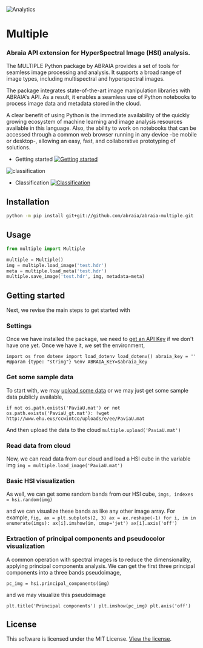 ![Analytics](https://ga-beacon.appspot.com/UA-108018608-1/github/multiple?pixel)

# Multiple

### Abraia API extension for HyperSpectral Image (HSI) analysis.

The MULTIPLE Python package by ABRAIA provides a set of tools for seamless image processing and analysis. It supports a broad range of image types, including multispectral and hyperspectral images.

The package integrates state-of-the-art image manipulation libraries with ABRAIA's API. As a result, it enables a seamless use of Python notebooks to process image data and metadata stored in the cloud.

A clear benefit of using Python is the immediate availability of the quickly growing ecosystem of machine learning and image analysis resources available in this language. Also, the ability to work on notebooks that can be accessed through a common web browser running in any device -be mobile or desktop-, allowing an easy, fast, and collaborative prototyping of solutions.

* Getting started [![Getting started](https://colab.research.google.com/assets/colab-badge.svg)](https://colab.research.google.com/github/abraia/multiple/blob/main/notebooks/getting-started.ipynb)

![classification](https://store.abraia.me/multiple/notebooks/classification.jpg)

* Classification [![Classification](https://colab.research.google.com/assets/colab-badge.svg)](https://colab.research.google.com/github/abraia/multiple/blob/main/notebooks/classification.ipynb)

## Installation

```sh
python -m pip install git+git://github.com/abraia/abraia-multiple.git
```

## Usage

```python
from multiple import Multiple

multiple = Multiple()
img = multiple.load_image('test.hdr')
meta = multiple.load_meta('test.hdr')
multiple.save_image('test.hdr', img, metadata=meta)
```

## Getting started
Next, we revise the main steps to get started with 
### Settings
Once we have installed the package, we need to [get an API Key](https://abraia.me/console/settings) if we don't have one yet. Once we have it, we set the environment,
    
`import os
from dotenv import load_dotenv
load_dotenv()
abraia_key = ''  #@param {type: "string"}
%env ABRAIA_KEY=$abraia_key`

### Get some sample data 
To start with, we may [upload some data](https://abraia.me/console/gallery) or we may just get some sample data publicly available,

`if not os.path.exists('PaviaU.mat') or not os.path.exists('PaviaU_gt.mat'):
    !wget http://www.ehu.eus/ccwintco/uploads/e/ee/PaviaU.mat`


And then upload the data to the cloud
`multiple.upload('PaviaU.mat')`

### Read data from cloud
Now, we can read data from our cloud and load a HSI cube in the variable img
`img = multiple.load_image('PaviaU.mat')`

### Basic HSI visualization
As well, we can get some random bands from our HSI cube,
`imgs, indexes = hsi.random(img)`

and we can visualize these bands as like any other image array. For example,
`fig, ax = plt.subplots(2, 3)
ax = ax.reshape(-1)
for i, im in enumerate(imgs):
    ax[i].imshow(im, cmap='jet')
    ax[i].axis('off')`
    
### Extraction of principal components and pseudocolor visualization

A common operation with spectral images is to reduce the dimensionality, applying principal components analysis. We can get the first three principal components into a three bands pseudoimage,

`pc_img = hsi.principal_components(img)`

and we may visualize this pseudoimage
 
`plt.title('Principal components')
plt.imshow(pc_img)
plt.axis('off')`


## License

This software is licensed under the MIT License. [View the license](LICENSE).
